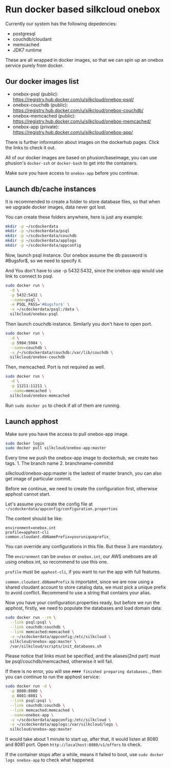 # Run docker based silkcloud onebox

Currently our system has the following depedencies:

* postgresql
* couchdb/cloudant
* memcached
* JDK7 runtime

These are all wrapped in docker images, so that we can spin up an onebox service purely from docker.

## Our docker images list

* onebox-psql (public): https://registry.hub.docker.com/u/silkcloud/onebox-psql/
* onebox-couchdb (public): https://registry.hub.docker.com/u/silkcloud/onebox-couchdb/
* onebox-memcached (public): https://registry.hub.docker.com/u/silkcloud/onebox-memcached/
* onebox-app (private): https://registry.hub.docker.com/u/silkcloud/onebox-app/

There is further information about images on the dockerhub pages. Click the links to check it out.

All of our docker images are based on phusion/baseimage, you can use phusion's `docker-ssh` or `docker-bash` to get into the containers.

Make sure you have access to `onebox-app` before you continue.

## Launch db/cache instances

It is recommended to create a folder to store database files, so that when we upgrade docker images, data never got lost.

You can create these folders anywhere, here is just any example:

```bash
mkdir -p ~/scdockerdata
mkdir -p ~/scdockerdata/psql
mkdir -p ~/scdockerdata/couchdb
mkdir -p ~/scdockerdata/applogs
mkdir -p ~/scdockerdata/appconfig
```

Now, launch psql instance. Our onebox assume the db password is #Bugsfor$, so we need to specify it.

And You don't have to use -p 5432:5432, since the onebox-app would use link to connect to psql.

```bash
sudo docker run \
  -d \
  -p 5432:5432 \
  --name=psql \
  -e PSQL_PASS='#Bugsfor$' \
  -v ~/scdockerdata/psql:/data \
  silkcloud/onebox-psql
```

Then launch couchdb instance. Similarly you don't have to open port.

```bash
sudo docker run \
  -d \
  -p 5984:5984 \
  --name=couchdb \
  -v /~/scdockerdata/couchdb:/var/lib/couchdb \
  silkcloud/onebox-couchdb
```

Then, memcached. Port is not required as well.

```bash
sudo docker run \
  -d \
  -p 11211:11211 \
  --name=memcached \
  silkcloud/onebox-memcached
```

Run `sudo docker ps` to check if all of them are running.

## Launch apphost

Make sure you have the access to pull onebox-app image.

```bash
sudo docker login
sudo docker pull silkcloud/onebox-app:master
```

Every time we push the onebox-app image to dockerhub, we create two tags. 1. The branch name 2. branchname-commitid

silkcloud/onebox-app:master is the lastest of master branch, you can also get image of particular commit.

Before we continue, we need to create the configuration first, otherwise apphost cannot start.

Let's assume you create the config file at `~/scdockerdata/appconfig/configuration.properties`

The content should be like:

```
environment=onebox.int
profile=apphost-cli
common.cloudant.dbNamePrefix=youruniqueprefix_
```

You can override any configurations in this file. But these 3 are mandatory.

The `environment` can be `onebox` or `onebox.int`, our AWS oneboxes are all using onebox.int, so recommend to use this one.

`profile` must be `apphost-cli`, if you want to run the app with full features.

`common.cloudant.dbNamePrefix` is importatnt, since we are now using a shared cloudant account to store catalog data, we must pick a unique prefix to avoid conflict. Recommend to use a string that contains your alias.

Now you have your configuration.properties ready, but before we run the apphost, firstly, we need to populate the databases and load domain data:

```bash
sudo docker run --rm \
  --link psql:psql \
  --link couchdb:couchdb \
  --link memcached:memcached \
  -v ~/scdockerdata/appconfig:/etc/silkcloud \
  silkcloud/onebox-app:master \
  /var/silkcloud/scripts/init_databases.sh
```

Please notice that links must be specified, and the aliases(2nd part) must be psql/couchdb/memcached, otherwise it will fail.

If there is no error, you will see `#### finished preparing databases.`, then you can continue to run the apphost service:

```bash
sudo docker run -d \
  -p 8080:8080 \
  -p 8081:8081 \
  --link psql:psql \
  --link couchdb:couchdb \
  --link memcached:memcached \
  --name=onebox-app \
  -v ~/scdockerdata/appconfig:/etc/silkcloud \
  -v ~/scdockerdata/applogs:/var/silkcloud/logs \
  silkcloud/onebox-app:master
```

It would take about 1 minute to start up, after that, it would listen at 8080 and 8081 port. Open `http://localhost:8080/v1/offers` to check.

If the container stops after a while, means it failed to boot, use `sudo docker logs onebox-app` to check what happened.
